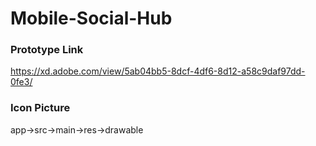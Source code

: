 # Mobile-Social-Hub

### Prototype Link

https://xd.adobe.com/view/5ab04bb5-8dcf-4df6-8d12-a58c9daf97dd-0fe3/

### Icon Picture

app->src->main->res->drawable 



